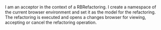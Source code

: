 I am an acceptor in the context of a RBRefactoring. I create a namespace of the current browser environment and set it as the model for the refactoring. The refactoring is executed and opens a changes browser for viewing, accepting or cancel the refactoring operation.